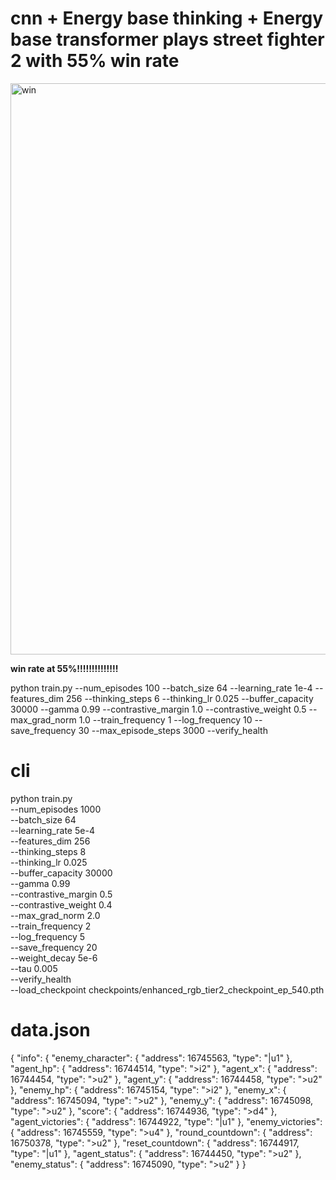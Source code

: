 # cnn + Energy base thinking + Energy base transformer plays street fighter 2 with 55% win rate


<img width="1219" height="914" alt="win" src="https://github.com/user-attachments/assets/d6f981f5-9386-4ee4-be90-8682f5acca9e" />



__win rate at 55%!!!!!!!!!!!!!!__


python train.py --num_episodes 100 --batch_size 64 --learning_rate 1e-4 --features_dim 256 --thinking_steps 6 --thinking_lr 0.025 --buffer_capacity 30000 --gamma 0.99 --contrastive_margin 1.0 --contrastive_weight 0.5 --max_grad_norm 1.0 --train_frequency 1 --log_frequency 10 --save_frequency 30 --max_episode_steps 3000 --verify_health





# cli 
python train.py \
  --num_episodes 1000 \
  --batch_size 64 \
  --learning_rate 5e-4 \
  --features_dim 256 \
  --thinking_steps 8 \
  --thinking_lr 0.025 \
  --buffer_capacity 30000 \
  --gamma 0.99 \
  --contrastive_margin 0.5 \
  --contrastive_weight 0.4 \
  --max_grad_norm 2.0 \
  --train_frequency 2 \
  --log_frequency 5 \
  --save_frequency 20 \
  --weight_decay 5e-6 \
  --tau 0.005 \
  --verify_health \
  --load_checkpoint checkpoints/enhanced_rgb_tier2_checkpoint_ep_540.pth



# data.json 
{
    "info": {
        "enemy_character": {
            "address": 16745563,
            "type": "|u1"
        },
        "agent_hp": {
            "address": 16744514,
            "type": ">i2"
        },
        "agent_x": {
            "address": 16744454,
            "type": ">u2"
        },
        "agent_y": {
            "address": 16744458,
            "type": ">u2"
        },
        "enemy_hp": {
            "address": 16745154,
            "type": ">i2"
        },
        "enemy_x": {
            "address": 16745094,
            "type": ">u2"
        },
        "enemy_y": {
            "address": 16745098,
            "type": ">u2"
        },
        "score": {
            "address": 16744936,
            "type": ">d4"
        },
        "agent_victories": {
            "address": 16744922,
            "type": "|u1"
        },
        "enemy_victories": {
            "address": 16745559,
            "type": ">u4"
        },
        "round_countdown": {
            "address": 16750378,
            "type": ">u2"
        },
        "reset_countdown": {
            "address": 16744917,
            "type": "|u1"
        },
        "agent_status": {
            "address": 16744450,
            "type": ">u2"
        },
        "enemy_status": {
            "address": 16745090,
            "type": ">u2"
        }
    }



